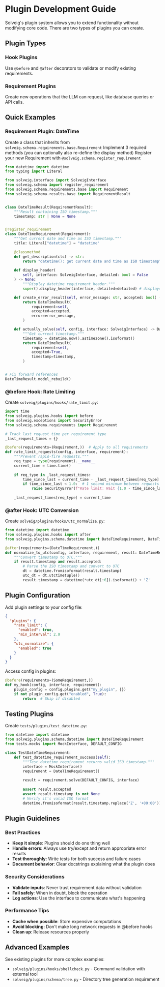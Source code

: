 # Plugin Development Guide

Solveig's plugin system allows you to extend functionality without modifying core code. There are two types of plugins you can create.

## Plugin Types

### Hook Plugins
Use `@before` and `@after` decorators to validate or modify existing requirements.

### Requirement Plugins  
Create new operations that the LLM can request, like database queries or API calls.

## Quick Examples

### Requirement Plugin: DateTime

Create a class that inherits from `solveig.schema.requirements.base.Requirement`
Implement 3 required methods (you can optionally also re-define the display method)
Register your new Requirement with `@solveig.schema.register_requirement`

```python
from datetime import datetime
from typing import Literal

from solveig.interface import SolveigInterface
from solveig.schema import register_requirement
from solveig.schema.requirements.base import Requirement
from solveig.schema.results.base import RequirementResult


class DateTimeResult(RequirementResult):
    """Result containing ISO timestamp."""
    timestamp: str | None = None


@register_requirement
class DateTimeRequirement(Requirement):
    """Get current date and time as ISO timestamp."""
    title: Literal["datetime"] = "datetime"

    @classmethod
    def get_description(cls) -> str:
        return "datetime(): get current date and time as ISO timestamp"
    
    def display_header(
        self, interface: SolveigInterface, detailed: bool = False
    ) -> None:
        """Display datetime requirement header."""
        super().display_header(interface, detailed=detailed) # displays self.comment

    def create_error_result(self, error_message: str, accepted: bool) -> DateTimeResult:
        return DateTimeResult(
            requirement=self,
            accepted=accepted,
            error=error_message,
        )

    def actually_solve(self, config, interface: SolveigInterface) -> DateTimeResult:
        """Get current timestamp."""
        timestamp = datetime.now().astimezone().isoformat()
        return DateTimeResult(
            requirement=self,
            accepted=True,
            timestamp=timestamp,
        )


# Fix forward references
DateTimeResult.model_rebuild()
```

### @before Hook: Rate Limiting

Create `solveig/plugins/hooks/rate_limit.py`:

```python
import time
from solveig.plugins.hooks import before
from solveig.exceptions import SecurityError
from solveig.schema.requirements import Requirement

# Track last request time per requirement type
_last_request_times = {}

@before(requirements=(Requirement,))  # Apply to all requirements
def rate_limit_requests(config, interface, requirement):
    """Prevent rapid-fire requests."""
    req_type = type(requirement).__name__
    current_time = time.time()
    
    if req_type in _last_request_times:
        time_since_last = current_time - _last_request_times[req_type]
        if time_since_last < 1.0:  # 1 second minimum between requests
            raise SecurityError(f"Rate limit: Wait {1.0 - time_since_last:.1f}s before next {req_type}")
    
    _last_request_times[req_type] = current_time
```

### @after Hook: UTC Conversion

Create `solveig/plugins/hooks/utc_normalize.py`:

```python
from datetime import datetime
from solveig.plugins.hooks import after
from solveig.plugins.schema.datetime import DateTimeRequirement, DateTimeResult

@after(requirements=(DateTimeRequirement,))
def normalize_to_utc(config, interface, requirement, result: DateTimeResult):
    """Convert timestamp to UTC."""
    if result.timestamp and result.accepted:
        # Parse the ISO timestamp and convert to UTC
        dt = datetime.fromisoformat(result.timestamp)
        utc_dt = dt.utctimetuple()
        result.timestamp = datetime(*utc_dt[:6]).isoformat() + 'Z'
```

## Plugin Configuration

Add plugin settings to your config file:

```json
{
  "plugins": {
    "rate_limit": {
      "enabled": true,
      "min_interval": 2.0
    },
    "utc_normalize": {
      "enabled": true
    }
  }
}
```

Access config in plugins:
```python
@before(requirements=(SomeRequirement,))
def my_hook(config, interface, requirement):
    plugin_config = config.plugins.get("my_plugin", {})
    if not plugin_config.get("enabled", True):
        return  # Skip if disabled
```

## Testing Plugins

Create `tests/plugins/test_datetime.py`:

```python
from datetime import datetime
from solveig.plugins.schema.datetime import DateTimeRequirement
from tests.mocks import MockInterface, DEFAULT_CONFIG

class TestDateTimeRequirement:
    def test_datetime_requirement_success(self):
        """Test datetime requirement returns valid ISO timestamp."""
        interface = MockInterface()
        requirement = DateTimeRequirement()
        
        result = requirement.solve(DEFAULT_CONFIG, interface)
        
        assert result.accepted
        assert result.timestamp is not None
        # Verify it's valid ISO format
        datetime.fromisoformat(result.timestamp.replace('Z', '+00:00'))
```

## Plugin Guidelines

### Best Practices
- **Keep it simple**: Plugins should do one thing well
- **Handle errors**: Always use try/except and return appropriate error results
- **Test thoroughly**: Write tests for both success and failure cases
- **Document behavior**: Clear docstrings explaining what the plugin does

### Security Considerations
- **Validate inputs**: Never trust requirement data without validation
- **Fail safely**: When in doubt, block the operation
- **Log actions**: Use the interface to communicate what's happening

### Performance Tips
- **Cache when possible**: Store expensive computations
- **Avoid blocking**: Don't make long network requests in @before hooks
- **Clean up**: Release resources properly

## Advanced Examples

See existing plugins for more complex examples:
- `solveig/plugins/hooks/shellcheck.py` - Command validation with external tool
- `solveig/plugins/schema/tree.py` - Directory tree generation requirement